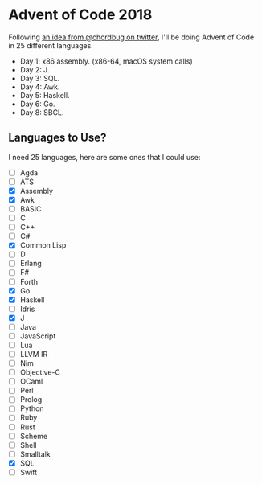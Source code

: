 # Advent of Code 2018

Following [an idea from @chordbug on twitter][tweet], I'll be doing Advent of Code in 25 different languages.

[tweet]: https://twitter.com/chordbug/status/1068321394897899520

- Day 1: x86 assembly. (x86-64, macOS system calls)
- Day 2: J.
- Day 3: SQL.
- Day 4: Awk.
- Day 5: Haskell.
- Day 6: Go.
- Day 8: SBCL.

## Languages to Use?

I need 25 languages, here are some ones that I could use:

- [ ] Agda
- [ ] ATS
- [x] Assembly
- [x] Awk
- [ ] BASIC
- [ ] C
- [ ] C++
- [ ] C#
- [x] Common Lisp
- [ ] D
- [ ] Erlang
- [ ] F#
- [ ] Forth
- [x] Go
- [x] Haskell
- [ ] Idris
- [x] J
- [ ] Java
- [ ] JavaScript
- [ ] Lua
- [ ] LLVM IR
- [ ] Nim
- [ ] Objective-C
- [ ] OCaml
- [ ] Perl
- [ ] Prolog
- [ ] Python
- [ ] Ruby
- [ ] Rust
- [ ] Scheme
- [ ] Shell
- [ ] Smalltalk
- [x] SQL
- [ ] Swift
